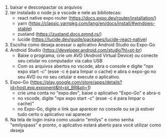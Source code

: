 1. baixar e desconpactar os arquivos
2. ter instalado o node js e vscode e nele as bibliotecas: 
   - react native expo router (https://docs.expo.dev/router/installation/)
   - yarn (https://classic.yarnpkg.com/lang/en/docs/install/#windows-stable)
   - zustand (https://zustand.docs.pmnd.rs/)
   - lucide (https://lucide.dev/guide/packages/lucide-react-native)
3. Escolha como deseja acessar o aplicativo Android Studio ou Expo-Go
4. Android Studio (https://developer.android.com/studio?hl=pt-br)
   - Baixe o programa, crie um AVD (Android Virtual Device) ou conecte seu celular no
    computador via cabo USB
   - Com os arquivos abertos no vscode, abra o console e digite "npx expo start -c" (esse -c é para limpar o cache)
    e abra o expo-go no seu AVD ou no seu celular e execute o aplicativo.
5. Expo-Go (https://play.google.com/store/apps/details?id=host.exp.exponent&hl=pt_BR&pli=1)
    - crie uma conta no "expo.dev", baixe o aplicativo "Expo-Go" e abra-o
    - no vscode, digite "npx expo start -c" (esse -c é para limpar o cache)"
    - no Expo-Go, digite o link que aparecer no console ou se já estiver tudo certo
      o aplicativo vai aparecer
6. Na tela de login insira como usuário "emilys" e como senha "emilyspass" e pronto, o aplicativo estará aberto
   para você utilizar como deseja

